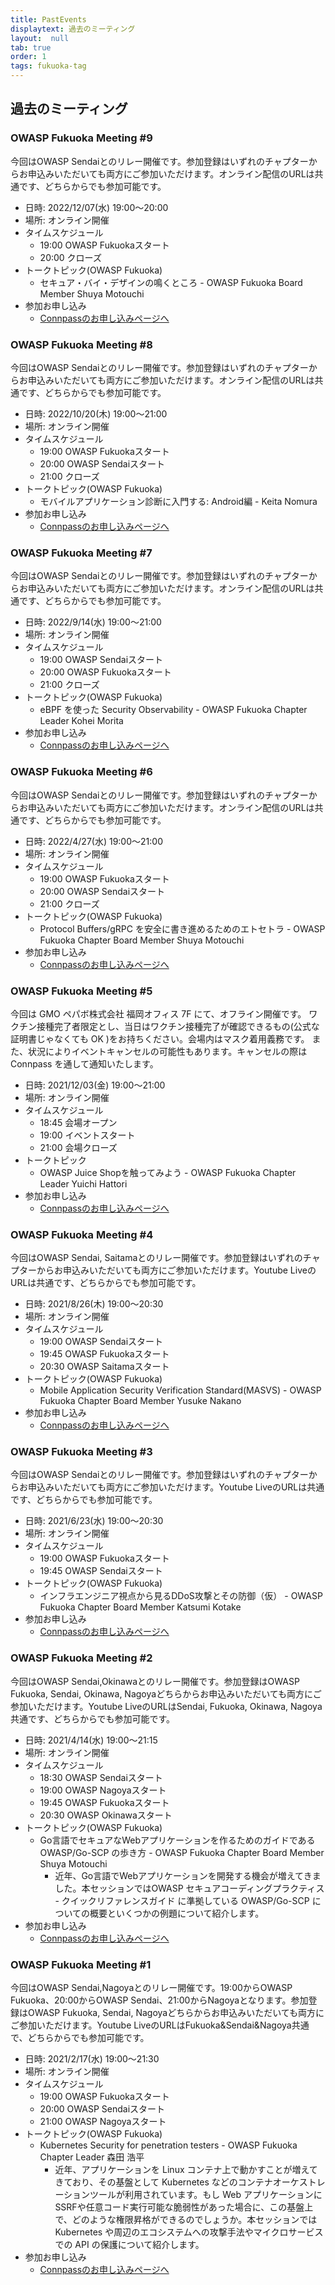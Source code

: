 ```yaml
---
title: PastEvents
displaytext: 過去のミーティング
layout:  null
tab: true
order: 1
tags: fukuoka-tag
---
```


## 過去のミーティング

### OWASP Fukuoka Meeting #9
今回はOWASP Sendaiとのリレー開催です。参加登録はいずれのチャプターからお申込みいただいても両方にご参加いただけます。オンライン配信のURLは共通です、どちらからでも参加可能です。
   * 日時: 2022/12/07(水) 19:00～20:00
   * 場所: オンライン開催
   * タイムスケジュール
      * 19:00 OWASP Fukuokaスタート
      * 20:00 クローズ
   * トークトピック(OWASP Fukuoka)
      * セキュア・バイ・デザインの鳴くところ - OWASP Fukuoka Board Member Shuya Motouchi
   * 参加お申し込み
      * [Connpassのお申し込みページへ](https://owasp-kyushu.connpass.com/event/266585/)

      
### OWASP Fukuoka Meeting #8
今回はOWASP Sendaiとのリレー開催です。参加登録はいずれのチャプターからお申込みいただいても両方にご参加いただけます。オンライン配信のURLは共通です、どちらからでも参加可能です。
   * 日時: 2022/10/20(木) 19:00～21:00
   * 場所: オンライン開催
   * タイムスケジュール
      * 19:00 OWASP Fukuokaスタート
      * 20:00 OWASP Sendaiスタート
      * 21:00 クローズ
   * トークトピック(OWASP Fukuoka)
      * モバイルアプリケーション診断に入門する: Android編 - Keita Nomura
   * 参加お申し込み
      * [Connpassのお申し込みページへ](https://owasp-kyushu.connpass.com/event/263031/)


### OWASP Fukuoka Meeting #7
今回はOWASP Sendaiとのリレー開催です。参加登録はいずれのチャプターからお申込みいただいても両方にご参加いただけます。オンライン配信のURLは共通です、どちらからでも参加可能です。
   * 日時: 2022/9/14(水) 19:00～21:00
   * 場所: オンライン開催
   * タイムスケジュール
      * 19:00 OWASP Sendaiスタート
      * 20:00 OWASP Fukuokaスタート
      * 21:00 クローズ
   * トークトピック(OWASP Fukuoka)
      * eBPF を使った Security Observability - OWASP Fukuoka Chapter Leader Kohei Morita
   * 参加お申し込み
      * [Connpassのお申し込みページへ](https://owasp-kyushu.connpass.com/event/258529/)
      

### OWASP Fukuoka Meeting #6
今回はOWASP Sendaiとのリレー開催です。参加登録はいずれのチャプターからお申込みいただいても両方にご参加いただけます。オンライン配信のURLは共通です、どちらからでも参加可能です。
   * 日時: 2022/4/27(水) 19:00～21:00
   * 場所: オンライン開催
   * タイムスケジュール
      * 19:00 OWASP Fukuokaスタート
      * 20:00 OWASP Sendaiスタート
      * 21:00 クローズ
   * トークトピック(OWASP Fukuoka)
      * Protocol Buffers/gRPC を安全に書き進めるためのエトセトラ - OWASP Fukuoka Chapter Board Member Shuya Motouchi
   * 参加お申し込み
      * [Connpassのお申し込みページへ](https://owasp-kyushu.connpass.com/event/244388/)
      

### OWASP Fukuoka Meeting #5
今回は GMO ペパボ株式会社 福岡オフィス 7F にて、オフライン開催です。 ワクチン接種完了者限定とし、当日はワクチン接種完了が確認できるもの(公式な証明書じゃなくても OK )をお持ちください。会場内はマスク着用義務です。 また、状況によりイベントキャンセルの可能性もあります。キャンセルの際は Connpass を通して通知いたします。
   * 日時: 2021/12/03(金) 19:00～21:00
   * 場所: オンライン開催
   * タイムスケジュール
      * 18:45 会場オープン
      * 19:00 イベントスタート
      * 21:00 会場クローズ
   * トークトピック
      * OWASP Juice Shopを触ってみよう - OWASP Fukuoka Chapter Leader Yuichi Hattori
   * 参加お申し込み
      * [Connpassのお申し込みページへ](https://owasp-kyushu.connpass.com/event/231665/)


### OWASP Fukuoka Meeting #4 
今回はOWASP Sendai, Saitamaとのリレー開催です。参加登録はいずれのチャプターからお申込みいただいても両方にご参加いただけます。Youtube LiveのURLは共通です、どちらからでも参加可能です。
   * 日時: 2021/8/26(木) 19:00～20:30
   * 場所: オンライン開催
   * タイムスケジュール
      * 19:00 OWASP Sendaiスタート
      * 19:45 OWASP Fukuokaスタート
      * 20:30 OWASP Saitamaスタート
   * トークトピック(OWASP Fukuoka)
      * Mobile Application Security Verification Standard(MASVS) - OWASP Fukuoka Chapter Board Member Yusuke Nakano
   * 参加お申し込み
      * [Connpassのお申し込みページへ](https://owasp-kyushu.connpass.com/event/221402/)

      
### OWASP Fukuoka Meeting #3 
今回はOWASP Sendaiとのリレー開催です。参加登録はいずれのチャプターからお申込みいただいても両方にご参加いただけます。Youtube LiveのURLは共通です、どちらからでも参加可能です。
   * 日時: 2021/6/23(水) 19:00～20:30
   * 場所: オンライン開催
   * タイムスケジュール
      * 19:00 OWASP Fukuokaスタート
      * 19:45 OWASP Sendaiスタート
   * トークトピック(OWASP Fukuoka)
      * インフラエンジニア視点から見るDDoS攻撃とその防御（仮） - OWASP Fukuoka Chapter Board Member Katsumi Kotake
   * 参加お申し込み
      * [Connpassのお申し込みページへ](https://owasp-kyushu.connpass.com/event/213118/)
      

### OWASP Fukuoka Meeting #2 
今回はOWASP Sendai,Okinawaとのリレー開催です。参加登録はOWASP Fukuoka, Sendai, Okinawa, Nagoyaどちらからお申込みいただいても両方にご参加いただけます。Youtube LiveのURLはSendai, Fukuoka, Okinawa, Nagoya共通です、どちらからでも参加可能です。
   * 日時: 2021/4/14(水) 19:00～21:15
   * 場所: オンライン開催
   * タイムスケジュール
      * 18:30 OWASP Sendaiスタート
      * 19:00 OWASP Nagoyaスタート
      * 19:45 OWASP Fukuokaスタート
      * 20:30 OWASP Okinawaスタート
   * トークトピック(OWASP Fukuoka)
      * Go言語でセキュアなWebアプリケーションを作るためのガイドであるOWASP/Go-SCP の歩き方 - OWASP Fukuoka Chapter Board Member Shuya Motouchi
        * 近年、Go言語でWebアプリケーションを開発する機会が増えてきました。本セッションではOWASP セキュアコーディングプラクティス - クイックリファレンスガイド に準拠している OWASP/Go-SCP についての概要といくつかの例題について紹介します。
   * 参加お申し込み
      * [Connpassのお申し込みページへ](https://owasp-kyushu.connpass.com/event/205625/)
      

### OWASP Fukuoka Meeting #1 
今回はOWASP Sendai,Nagoyaとのリレー開催です。19:00からOWASP Fukuoka、20:00からOWASP Sendai、21:00からNagoyaとなります。参加登録はOWASP Fukuoka, Sendai, Nagoyaどちらからお申込みいただいても両方にご参加いただけます。Youtube LiveのURLはFukuoka&Sendai&Nagoya共通で、どちらからでも参加可能です。
   * 日時: 2021/2/17(水) 19:00～21:30
   * 場所: オンライン開催
   * タイムスケジュール
      * 19:00 OWASP Fukuokaスタート
      * 20:00 OWASP Sendaiスタート
      * 21:00 OWASP Nagoyaスタート
   * トークトピック(OWASP Fukuoka)
      * Kubernetes Security for penetration testers - OWASP Fukuoka Chapter Leader 森田 浩平
        * 近年、アプリケーションを Linux コンテナ上で動かすことが増えてきており、その基盤として Kubernetes などのコンテナオーケストレーションツールが利用されています。もし Web アプリケーションにSSRFや任意コード実行可能な脆弱性があった場合に、この基盤上で、どのような権限昇格ができるのでしょうか。本セッションでは Kubernetes や周辺のエコシステムへの攻撃手法やマイクロサービスでの API の保護について紹介します。
   * 参加お申し込み
      * [Connpassのお申し込みページへ](https://owasp-kyushu.connpass.com/event/200714/)
      